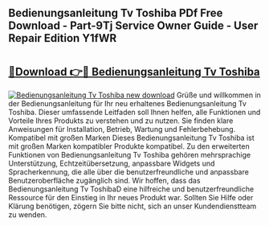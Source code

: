 ## Bedienungsanleitung Tv Toshiba PDf Free Download - Part-9Tj Service Owner Guide - User Repair Edition Y1fWR

# <h2><a href="http://df5e9d4.blite.top/?on=Bedienungsanleitung+Tv+Toshiba">🔗Download 👉🔴 Bedienungsanleitung Tv Toshiba</a></h2>

[![Bedienungsanleitung Tv Toshiba new download](https://i.imgur.com/lujVjoI.png)](http://df5e9d4.blite.top/?on=Bedienungsanleitung+Tv+Toshiba)
Grüße und willkommen in der Bedienungsanleitung für Ihr neu erhaltenes Bedienungsanleitung Tv Toshiba. Dieser umfassende Leitfaden soll Ihnen helfen, alle Funktionen und Vorteile Ihres Produkts zu verstehen und zu nutzen. Sie finden klare Anweisungen für Installation, Betrieb, Wartung und Fehlerbehebung. Kompatibel mit großen Marken Dieses Bedienungsanleitung Tv Toshiba ist mit großen Marken kompatibler Produkte kompatibel. Zu den erweiterten Funktionen von Bedienungsanleitung Tv Toshiba gehören mehrsprachige Unterstützung, Echtzeitübersetzung, anpassbare Widgets und Spracherkennung, die alle über die benutzerfreundliche und anpassbare Benutzeroberfläche zugänglich sind. Wir hoffen, dass das Bedienungsanleitung Tv ToshibaD eine hilfreiche und benutzerfreundliche Ressource für den Einstieg in Ihr neues Produkt war. Sollten Sie Hilfe oder Klärung benötigen, zögern Sie bitte nicht, sich an unser Kundendienstteam zu wenden.
